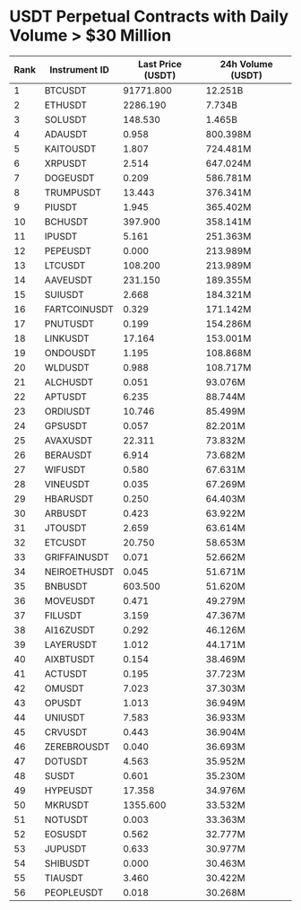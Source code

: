 # USDT Perpetual Contracts with Daily Volume > $30 Million

| Rank | Instrument ID | Last Price (USDT) | 24h Volume (USDT) |
|------|---------------|-------------------|-------------------|
| 1 | BTCUSDT | 91771.800 | 12.251B |
| 2 | ETHUSDT | 2286.190 | 7.734B |
| 3 | SOLUSDT | 148.530 | 1.465B |
| 4 | ADAUSDT | 0.958 | 800.398M |
| 5 | KAITOUSDT | 1.807 | 724.481M |
| 6 | XRPUSDT | 2.514 | 647.024M |
| 7 | DOGEUSDT | 0.209 | 586.781M |
| 8 | TRUMPUSDT | 13.443 | 376.341M |
| 9 | PIUSDT | 1.945 | 365.402M |
| 10 | BCHUSDT | 397.900 | 358.141M |
| 11 | IPUSDT | 5.161 | 251.363M |
| 12 | PEPEUSDT | 0.000 | 213.989M |
| 13 | LTCUSDT | 108.200 | 213.989M |
| 14 | AAVEUSDT | 231.150 | 189.355M |
| 15 | SUIUSDT | 2.668 | 184.321M |
| 16 | FARTCOINUSDT | 0.329 | 171.142M |
| 17 | PNUTUSDT | 0.199 | 154.286M |
| 18 | LINKUSDT | 17.164 | 153.001M |
| 19 | ONDOUSDT | 1.195 | 108.868M |
| 20 | WLDUSDT | 0.988 | 108.717M |
| 21 | ALCHUSDT | 0.051 | 93.076M |
| 22 | APTUSDT | 6.235 | 88.744M |
| 23 | ORDIUSDT | 10.746 | 85.499M |
| 24 | GPSUSDT | 0.057 | 82.201M |
| 25 | AVAXUSDT | 22.311 | 73.832M |
| 26 | BERAUSDT | 6.914 | 73.682M |
| 27 | WIFUSDT | 0.580 | 67.631M |
| 28 | VINEUSDT | 0.035 | 67.269M |
| 29 | HBARUSDT | 0.250 | 64.403M |
| 30 | ARBUSDT | 0.423 | 63.922M |
| 31 | JTOUSDT | 2.659 | 63.614M |
| 32 | ETCUSDT | 20.750 | 58.653M |
| 33 | GRIFFAINUSDT | 0.071 | 52.662M |
| 34 | NEIROETHUSDT | 0.045 | 51.671M |
| 35 | BNBUSDT | 603.500 | 51.620M |
| 36 | MOVEUSDT | 0.471 | 49.279M |
| 37 | FILUSDT | 3.159 | 47.367M |
| 38 | AI16ZUSDT | 0.292 | 46.126M |
| 39 | LAYERUSDT | 1.012 | 44.171M |
| 40 | AIXBTUSDT | 0.154 | 38.469M |
| 41 | ACTUSDT | 0.195 | 37.723M |
| 42 | OMUSDT | 7.023 | 37.303M |
| 43 | OPUSDT | 1.013 | 36.949M |
| 44 | UNIUSDT | 7.583 | 36.933M |
| 45 | CRVUSDT | 0.443 | 36.904M |
| 46 | ZEREBROUSDT | 0.040 | 36.693M |
| 47 | DOTUSDT | 4.563 | 35.952M |
| 48 | SUSDT | 0.601 | 35.230M |
| 49 | HYPEUSDT | 17.358 | 34.976M |
| 50 | MKRUSDT | 1355.600 | 33.532M |
| 51 | NOTUSDT | 0.003 | 33.363M |
| 52 | EOSUSDT | 0.562 | 32.777M |
| 53 | JUPUSDT | 0.633 | 30.977M |
| 54 | SHIBUSDT | 0.000 | 30.463M |
| 55 | TIAUSDT | 3.460 | 30.422M |
| 56 | PEOPLEUSDT | 0.018 | 30.268M |
